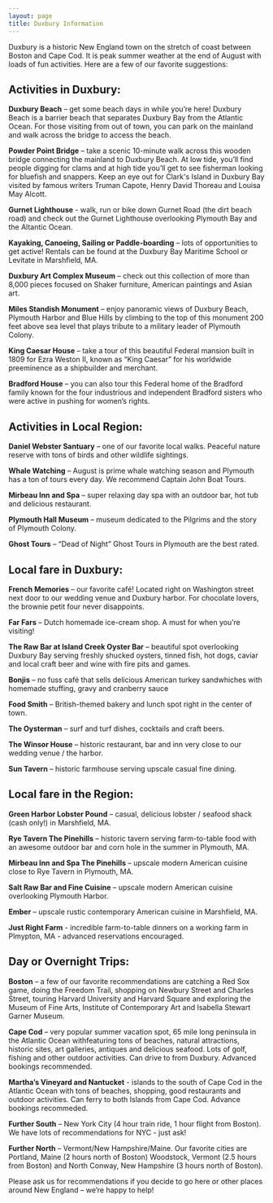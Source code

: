 ```yaml
---
layout: page
title: Duxbury Information
---
```


<!-- Text stuff -->
Duxbury is a historic New England town on the stretch of coast between Boston and Cape Cod. It is peak summer weather at the end of August with loads of fun activities. Here are a few of our favorite suggestions:  

<h2>Activities in Duxbury:</h2> 

<b>Duxbury Beach</b> – get some beach days in while you’re here! Duxbury Beach is a barrier beach that separates Duxbury Bay from the Atlantic Ocean. For those visiting from out of town, you can park on the mainland and walk across the bridge to access the beach.

<b>Powder Point Bridge</b> – take a scenic 10-minute walk across this wooden bridge connecting the mainland to Duxbury Beach. At low tide, you’ll find people digging for clams and at high tide you’ll get to see fisherman looking for bluefish and snappers. Keep an eye out for Clark's Island in Duxbury Bay visited by famous writers Truman Capote, Henry David Thoreau and Louisa May Alcott. 

<b>Gurnet Lighthouse</b> - walk, run or bike down Gurnet Road (the dirt beach road) and check out the Gurnet Lighthouse overlooking Plymouth Bay and the Altantic Ocean. 
 
<b>Kayaking, Canoeing, Sailing or Paddle-boarding</b> – lots of opportunities to get active! Rentals can be found at the Duxbury Bay Maritime School or Levitate in Marshfield, MA. 

<b>Duxbury Art Complex Museum</b> – check out this collection of more than 8,000 pieces focused on Shaker furniture, American paintings and Asian art.

<b>Miles Standish Monument</b> – enjoy panoramic views of Duxbury Beach, Plymouth Harbor and Blue Hills by climbing to the top of this monument 200 feet above sea level that plays tribute to a military leader of Plymouth Colony.

<b>King Caesar House</b> – take a tour of this beautiful Federal mansion built in 1809 for Ezra Weston II, known as “King Caesar” for his worldwide preeminence as a shipbuilder and merchant.

<b>Bradford House</b>  – you can also tour this Federal home of the Bradford family known for the four industrious and independent Bradford sisters who were active in pushing for women’s rights.


<h2>Activities in Local Region:</h2>  

<b>Daniel Webster Santuary</b> – one of our favorite local walks. Peaceful nature reserve with tons of birds and other wildlife sightings.

<b>Whale Watching</b> – August is prime whale watching season and Plymouth has a ton of tours every day. We recommend Captain John Boat Tours. 

<b>Mirbeau Inn and Spa</b> – super relaxing day spa with an outdoor bar, hot tub and delicious restaurant. 

<b>Plymouth Hall Museum</b> – museum dedicated to the Pilgrims and the story of Plymouth Colony.

<b>Ghost Tours</b> – “Dead of Night” Ghost Tours in Plymouth are the best rated.

<h2>Local fare in Duxbury:</h2>

<b>French Memories</b> – our favorite café! Located right on Washington street next door to our wedding venue and Duxbury harbor. For chocolate lovers, the  brownie petit four never disappoints. 

<b>Far Fars</b> – Dutch homemade ice-cream shop. A must for when you’re visiting!

<b>The Raw Bar at Island Creek Oyster Bar</b> – beautiful spot overlooking Duxbury Bay serving freshly shucked oysters, tinned fish, hot dogs, caviar and local craft beer and wine with fire pits and games.

<b>Bonjis</b> – no fuss café that sells delicious American turkey sandwhiches with homemade stuffing, gravy and cranberry sauce 

<b>Food Smith</b> – British-themed bakery and lunch spot right in the center of town.

<b>The Oysterman</b> – surf and turf dishes, cocktails and craft beers.

<b>The Winsor House</b> – historic restaurant, bar and inn very close to our wedding venue / the harbor.

<b>Sun Tavern</b> – historic farmhouse serving upscale casual fine dining.


<h2>Local fare in the Region:</h2> 

<b>Green Harbor Lobster Pound</b> – casual, delicious lobster / seafood shack (cash only!) in Marshfield, MA. 

<b>Rye Tavern The Pinehills</b> – historic tavern serving farm-to-table food with an awesome outdoor bar and corn hole in the summer in Plymouth, MA.

<b>Mirbeau Inn and Spa The Pinehills</b> – upscale modern American cuisine close to Rye Tavern in Plymouth, MA.

<b>Salt Raw Bar and Fine Cuisine</b> – upscale modern American cuisine overlooking Plymouth Harbor.

<b>Ember</b> –  upscale rustic contemporary American cuisine in Marshfield, MA.

<b>Just Right Farm</b> - incredible farm-to-table dinners on a working farm in Plmypton, MA - advanced reservations encouraged. 


<h2>Day or Overnight Trips:</h2> 

<b>Boston</b> – a few of our favorite recommendations are catching a Red Sox game, doing the Freedom Trail, shopping on Newbury Street and Charles Street, touring Harvard University and Harvard Square and exploring the Museum of Fine Arts, Institute of Contemporary Art and Isabella Stewart Garner Museum.

<b>Cape Cod</b> – very popular summer vacation spot, 65 mile long peninsula in the Atlantic Ocean withfeaturing tons of beaches, natural attractions, historic sites, art galleries, antiques and delicious seafood. Lots of golf, fishing and other outdoor activities. Can drive to from Duxbury. Advanced bookings recommended. 

<b>Martha’s Vineyard and Nantucket</b> -  islands to the south of Cape Cod in the Atlantic Ocean with tons of beaches, shopping, good restaurants and outdoor activities. Can ferry to both Islands from Cape Cod. Advance bookings recommeded. 

<b>Further South</b> – New York City (4 hour train ride, 1 hour flight from Boston). We have lots of recommendations for NYC - just ask! 

<b>Further North</b> – Vermont/New Hampshire/Maine. Our favorite cities are Portland, Maine (2 hours north of Boston) Woodstock, Vermont (2.5 hours from Boston) and North Conway, New Hampshire (3 hours north of Boston).

Please ask us for recommendations if you decide to go here or other places around New England – we’re happy to help!
